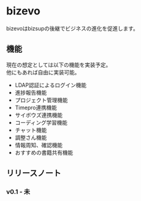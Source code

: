 bizevo
======

bizevoはbizsupの後継でビジネスの進化を促進します。

機能
--------
現在の想定としては以下の機能を実装予定。  
他にもあれば自由に実装可能。

- LDAP認証によるログイン機能
- 進捗報告機能
- プロジェクト管理機能
- Timepro連携機能
- サイボウズ連携機能
- コーディング学習機能
- チャット機能
- 調整さん機能
- 情報周知、確認機能
- おすすめの書籍共有機能

リリースノート
--------
### v0.1 - 未
